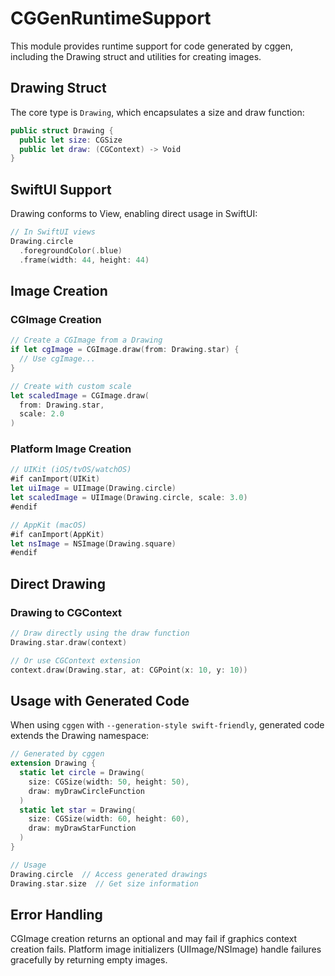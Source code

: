 # CGGenRuntimeSupport

This module provides runtime support for code generated by cggen, including the Drawing struct and utilities for creating images.

## Drawing Struct

The core type is `Drawing`, which encapsulates a size and draw function:

```swift
public struct Drawing {
  public let size: CGSize
  public let draw: (CGContext) -> Void
}
```

## SwiftUI Support

Drawing conforms to View, enabling direct usage in SwiftUI:

```swift
// In SwiftUI views
Drawing.circle
  .foregroundColor(.blue)
  .frame(width: 44, height: 44)
```

## Image Creation

### CGImage Creation

```swift
// Create a CGImage from a Drawing
if let cgImage = CGImage.draw(from: Drawing.star) {
  // Use cgImage...
}

// Create with custom scale
let scaledImage = CGImage.draw(
  from: Drawing.star,
  scale: 2.0
)
```

### Platform Image Creation

```swift
// UIKit (iOS/tvOS/watchOS)
#if canImport(UIKit)
let uiImage = UIImage(Drawing.circle)
let scaledImage = UIImage(Drawing.circle, scale: 3.0)
#endif

// AppKit (macOS)
#if canImport(AppKit)
let nsImage = NSImage(Drawing.square)
#endif
```

## Direct Drawing

### Drawing to CGContext

```swift
// Draw directly using the draw function
Drawing.star.draw(context)

// Or use CGContext extension
context.draw(Drawing.star, at: CGPoint(x: 10, y: 10))
```

## Usage with Generated Code

When using `cggen` with `--generation-style swift-friendly`, generated code extends the Drawing namespace:

```swift
// Generated by cggen
extension Drawing {
  static let circle = Drawing(
    size: CGSize(width: 50, height: 50),
    draw: myDrawCircleFunction
  )
  static let star = Drawing(
    size: CGSize(width: 60, height: 60),
    draw: myDrawStarFunction
  )
}

// Usage
Drawing.circle  // Access generated drawings
Drawing.star.size  // Get size information
```

## Error Handling

CGImage creation returns an optional and may fail if graphics context creation fails. Platform image initializers (UIImage/NSImage) handle failures gracefully by returning empty images.